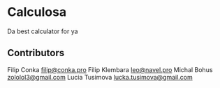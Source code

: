# Calculosa
Da best calculator for ya

## Contributors
Filip Conka filip@conka.pro
Filip Klembara leo@navel.pro
Michal Bohus zololol3@gmail.com
Lucia Tusimova lucka.tusimova@gmail.com
